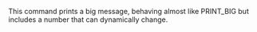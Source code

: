 This command prints a big message, behaving almost like PRINT_BIG but includes a number that can dynamically change.
